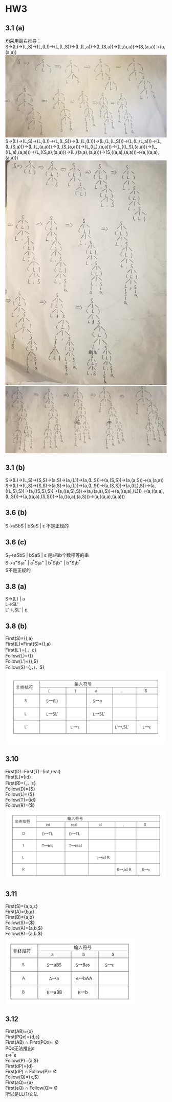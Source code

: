 # HW3
## 3.1 (a)
均采用最右推导：  
S→(L)→(L,S)→(L,(L))→(L,(L,S))→(L,(L,a))→(L,(S,a))→(L,(a,a))→(S,(a,a))→(a,(a,a))
![](./figs/1.jpg)
S→(L)→(L,S)→(L,(L))→(L,(L,S))→(L,(L,(L)))→(L,(L,(L,S)))→(L,(L,(L,a)))→(L,(L,(S,a)))→(L,(L,(a,a)))→(L,(S,(a,a)))→(L,((L),(a,a)))→(L,((L,S),(a,a)))→(L,((L,a),(a,a)))→(L,((S,a),(a,a)))→(L,((a,a),(a,a)))→(S,((a,a),(a,a)))→(a,((a,a),(a,a)))
![](./figs/2.jpg)
![](./figs/3.jpg)
## 3.1 (b)
S→(L)→(L,S)→(S,S)→(a,S)→(a,(L))→(a,(L,S))→(a,(S,S))→(a,(a,S))→(a,(a,a))  
S→(L)→(L,S)→(S,S)→(a,S)→(a,(L))→(a,(L,S))→(a,(S,S))→(a,((L),S))→(a,((L,S),S))→(a,((S,S),S))→(a,((a,S),S))→(a,((a,a),S))→(a,((a,a),(L)))→(a,((a,a),(L,S)))→(a,((a,a),(S,S)))→(a,((a,a),(a,S)))→(a,((a,a),(a,a)))
## 3.6 (b)
S→aSbS | bSaS | ε   不是正规的
## 3.6 (c)
S<sub>1</sub>→aSbS | bSaS | ε  是a和b个数相等的串  
S→a<sup>+</sup>S<sub>1</sub>a<sup>\*</sup> | a<sup>*</sup>S<sub>1</sub>a<sup>+</sup> | b<sup>\*</sup>S<sub>1</sub>b<sup>+</sup> | b<sup>+</sup>S<sub>1</sub>b<sup>\*</sup>  
S不是正规的
## 3.8 (a)
S→(L) | a  
L→SL'  
L'→,SL' | ε
## 3.8 (b)
First(S)={(,a}  
First(L)=First(S)={(,a}  
First(L')={,，ε}  
Follow(L)={)}  
Follow(L')={),\$}  
Follow(S)={,，)，\$}  
![](./figs/4.png)
## 3.10
First(D)=First(T)={int,real}  
First(L)={id}  
First(R)={,，ε}  
Follow(D)={\$}  
Follow(L)={\$}  
Follow(T)={id}  
Follow(R)={\$}  
![](./figs/5.png)
## 3.11
First(S)={a,b,ε}  
First(A)={b,a}  
First(B)={a,b}  
Follow(S)={\$}  
Follow(A)={a,b,\$}  
Follow(B)={a,b,\$}  
![](./figs/6.png)
## 3.12
First(AB)={x}  
First(PQx)={d,ε}  
First(AB) ∩ First(PQx)= Ø  
PQx无法推出ε  
ε=><sup>\*</sup>ε  
Follow(P)={a,\$}  
First(dP)={d}  
First(dP) ∩ Follow(P)= Ø  
Follow(Q)={x,\$}  
First(aQ)={a}  
First(aQ) ∩ Follow(Q)= Ø  
所以是LL(1)文法